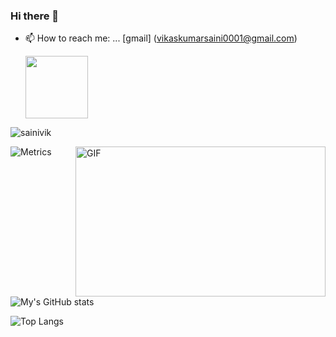 ### Hi there 👋

- 📫 How to reach me: ... [gmail] (vikaskumarsaini0001@gmail.com)

  <img src="https://github.com/sainivik/sainivik/blob/main/img/github.gif" width=100>

<p align="left"> <img src="https://komarev.com/ghpvc/?username=sainivik&label=Visitorss&color=blue&style=plastic" alt="sainivik" /> </p>

<img align="right" alt="GIF" src="https://github.com/sainivik/sainivik/blob/main/img/code.gif?raw=true" width="400" height="240" />

![Metrics](https://metrics.lecoq.io/sainivik)

![My's GitHub stats](https://github-readme-stats.vercel.app/api?username=sainivik)

![Top Langs](https://github-readme-stats.vercel.app/api/top-langs/?username=sainivik)